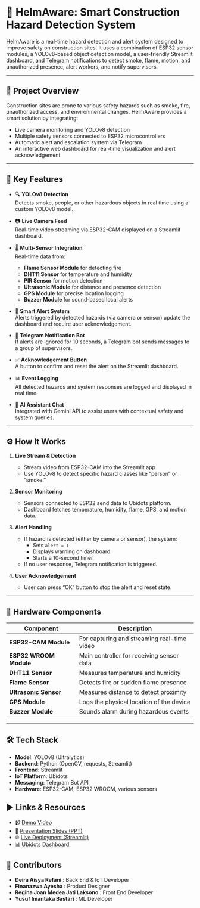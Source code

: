 # 🚧 HelmAware: Smart Construction Hazard Detection System

HelmAware is a real-time hazard detection and alert system designed to improve safety on construction sites. It uses a combination of ESP32 sensor modules, a YOLOv8-based object detection model, a user-friendly Streamlit dashboard, and Telegram notifications to detect smoke, flame, motion, and unauthorized presence, alert workers, and notify supervisors.

---

## 📖 Project Overview

Construction sites are prone to various safety hazards such as smoke, fire, unauthorized access, and environmental changes. HelmAware provides a smart solution by integrating:

- Live camera monitoring and YOLOv8 detection
- Multiple safety sensors connected to ESP32 microcontrollers
- Automatic alert and escalation system via Telegram
- An interactive web dashboard for real-time visualization and alert acknowledgement

---

## 🚀 Key Features

- 🔍 **YOLOv8 Detection**  
  Detects smoke, people, or other hazardous objects in real time using a custom YOLOv8 model.

- 📷 **Live Camera Feed**  
  Real-time video streaming via ESP32-CAM displayed on a Streamlit dashboard.

- 🌡 **Multi-Sensor Integration**  
  Real-time data from:
  - **Flame Sensor Module** for detecting fire
  - **DHT11 Sensor** for temperature and humidity
  - **PIR Sensor** for motion detection
  - **Ultrasonic Module** for distance and presence detection
  - **GPS Module** for precise location logging
  - **Buzzer Module** for sound-based local alerts

- 🚨 **Smart Alert System**  
  Alerts triggered by detected hazards (via camera or sensor) update the dashboard and require user acknowledgement.

- 🔔 **Telegram Notification Bot**  
  If alerts are ignored for 10 seconds, a Telegram bot sends messages to a group of supervisors.

- ✅ **Acknowledgement Button**  
  A button to confirm and reset the alert on the Streamlit dashboard.

- 📊 **Event Logging**  
  All detected hazards and system responses are logged and displayed in real time.

- 🤖 **AI Assistant Chat**  
  Integrated with Gemini API to assist users with contextual safety and system queries.

---

## ⚙️ How It Works

1. **Live Stream & Detection**
   - Stream video from ESP32-CAM into the Streamlit app.
   - Use YOLOv8 to detect specific hazard classes like “person” or “smoke.”

2. **Sensor Monitoring**
   - Sensors connected to ESP32 send data to Ubidots platform.
   - Dashboard fetches temperature, humidity, flame, GPS, and motion data.

3. **Alert Handling**
   - If hazard is detected (either by camera or sensor), the system:
     - Sets `alert = 1`
     - Displays warning on dashboard
     - Starts a 10-second timer
   - If no user response, Telegram notification is triggered.

4. **User Acknowledgement**
   - User can press “OK” button to stop the alert and reset state.

---

## 🔧 Hardware Components

| Component               | Description                                |
|------------------------|--------------------------------------------|
| **ESP32-CAM Module**   | For capturing and streaming real-time video |
| **ESP32 WROOM Module** | Main controller for receiving sensor data   |
| **DHT11 Sensor**       | Measures temperature and humidity           |
| **Flame Sensor**       | Detects fire or sudden flame presence       |
| **Ultrasonic Sensor**  | Measures distance to detect proximity       |
| **GPS Module**         | Logs the physical location of the device    |
| **Buzzer Module**      | Sounds alarm during hazardous events        |

---

## 🛠️ Tech Stack

- **Model**: YOLOv8 (Ultralytics)
- **Backend**: Python (OpenCV, requests, Streamlit)
- **Frontend**: Streamlit
- **IoT Platform**: Ubidots
- **Messaging**: Telegram Bot API
- **Hardware**: ESP32-CAM, ESP32 WROOM, various sensors

## ▶️ Links & Resources

- 📹 [Demo Video](https://your-video-link.com)  
- 📄 [Presentation Slides (PPT)](https://your-slides-link.com)  
- 🌐 [Live Deployment (Streamlit)](https://your-streamlit-app-link.com)  
- 📊 [Ubidots Dashboard](https://your-ubidots-dashboard-link.com)  

## 🤝 Contributors
- **Deira Aisya Refani** : Back End & IoT Developer
- **Finanazwa Ayesha** : Product Designer
- **Regina Joan Medea Jati Laksono** : Front End Developer
- **Yusuf Imantaka Bastari** : ML Developer

